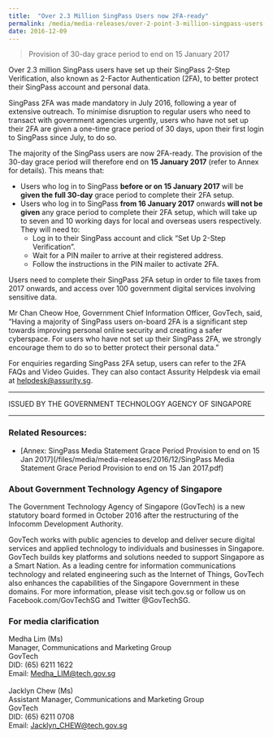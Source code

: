 ```yaml
---
title:  "Over 2.3 Million SingPass Users now 2FA-ready"
permalink: /media/media-releases/over-2-point-3-million-singpass-users-now-2fa-ready
date: 2016-12-09
---
```


> Provision of 30-day grace period to end on 15 January 2017

Over 2.3 million SingPass users have set up their SingPass 2-Step Verification, also known as 2-Factor Authentication (2FA), to better protect their SingPass account and personal data.

SingPass 2FA was made mandatory in July 2016, following a year of extensive outreach. To minimise disruption to regular users who need to transact with government agencies urgently, users who have not set up their 2FA are given a one-time grace period of 30 days, upon their first login to SingPass since July, to do so.

The majority of the SingPass users are now 2FA-ready. The provision of the 30-day grace period will therefore end on **15 January 2017** (refer to Annex for details). This means that:
* Users who log in to SingPass **before or on 15 January 2017** will be **given the full 30-day** grace period to complete their 2FA setup.
* Users who log in to SingPass **from 16 January 2017** onwards **will not be given** any grace period to complete their 2FA setup, which will take up to seven and 10 working days for local and overseas users respectively. They will need to:
  * Log in to their SingPass account and click “Set Up 2-Step Verification”.
  * Wait for a PIN mailer to arrive at their registered address.
  * Follow the instructions in the PIN mailer to activate 2FA.

Users need to complete their SingPass 2FA setup in order to file taxes from 2017 onwards, and access over 100 government digital services involving sensitive data.

Mr Chan Cheow Hoe, Government Chief Information Officer, GovTech, said, “Having a majority of SingPass users on-board 2FA is a significant step towards improving personal online security and creating a safer cyberspace. For users who have not set up their SingPass 2FA, we strongly encourage them to do so to better protect their personal data.”

For enquiries regarding SingPass 2FA setup, users can refer to the 2FA FAQs and Video Guides. They can also contact Assurity Helpdesk via email at helpdesk@assurity.sg.

---

ISSUED BY THE GOVERNMENT TECHNOLOGY AGENCY OF SINGAPORE

---

### **Related Resources:**
* [Annex: SingPass Media Statement Grace Period Provision to end on 15 Jan 2017](/files/media/media-releases/2016/12/SingPass Media Statement Grace Period Provision to end on 15 Jan 2017.pdf)

### **About Government Technology Agency of Singapore**
The Government Technology Agency of Singapore (GovTech) is a new statutory board formed in October 2016 after the restructuring of the Infocomm Development Authority.

GovTech works with public agencies to develop and deliver secure digital services and applied technology to individuals and businesses in Singapore. GovTech builds key platforms and solutions needed to support Singapore as a Smart Nation. As a leading centre for information communications technology and related engineering such as the Internet of Things, GovTech also enhances the capabilities of the Singapore Government in these domains.
For more information, please visit tech.gov.sg or follow us on Facebook.com/GovTechSG and Twitter @GovTechSG.

### **For media clarification**
Medha Lim (Ms)
<br>Manager, Communications and Marketing Group
<br>GovTech
<br>DID: (65) 6211 1622
<br>Email: Medha_LIM@tech.gov.sg
<br>
<br>Jacklyn Chew (Ms)
<br>Assistant Manager, Communications and Marketing Group
<br>GovTech
<br>DID: (65) 6211 0708
<br>Email: Jacklyn_CHEW@tech.gov.sg
